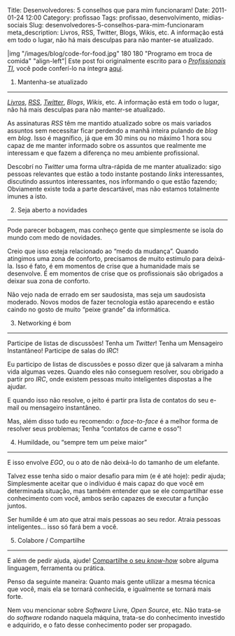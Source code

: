 Title: Desenvolvedores: 5 conselhos que para mim funcionaram!
Date: 2011-01-24 12:00
Category: profissao
Tags: profissao, desenvolvimento, midias-sociais
Slug: desenvolvedores-5-conselhos-para-mim-funcionaram
meta_description: Livros, RSS, Twitter, Blogs, Wikis, etc. A informação está em todo o lugar, não há mais desculpas para não manter-se atualizado.


|img "/images/blog/code-for-food.jpg" 180 180 "Programo em troca de comida" "align-left"|
Este post foi originalmente escrito para o [*Profissionais TI*][], você
pode conferí-lo na íntegra [aqui][].


1. Mantenha-se atualizado
-------------------------

[*Livros*][], [*RSS*][], [*Twitter*][], *Blogs*, *Wikis*, etc. A
informação está em todo o lugar, não há mais desculpas para não
manter-se atualizado.

As assinaturas *RSS* têm me mantido atualizado sobre os mais variados
assuntos sem necessitar ficar perdendo a manhã inteira pulando de *blog*
em *blog*. Isso é magnífico, já que em 30 mins ou no máximo 1 hora sou
capaz de me manter informado sobre os assuntos que realmente me
interessam e que fazem a diferença no meu ambiente profissional.

<!-- PELICAN_END_SUMMARY -->

Descobrí no *Twitter* uma forma ultra-rápida de me manter atualizado:
sigo pessoas relevantes que estão a todo instante postando *links*
interessantes, discutindo assuntos interessantes, nos informando o que
estão fazendo; Obviamente existe toda a parte descartável, mas não
estamos totalmente imunes a isto.


2. Seja aberto a novidades
--------------------------

Pode parecer bobagem, mas conheço gente que simplesmente se isola do
mundo com medo de novidades.

Creio que isso esteja relacionado ao “medo da mudança”. Quando atingimos
uma zona de conforto, precisamos de muito estímulo para deixá-la. Isso é
fato, é em momentos de crise que a humanidade mais se desenvolve. É em
momentos de crise que os profissionais são obrigados a deixar sua zona
de conforto.

Não vejo nada de errado em ser saudosista, mas seja um saudosista
moderado. Novos modos de fazer tecnologia estão aparecendo e estão
caindo no gosto de muito “peixe grande” da informática.


3. Networking é bom
-------------------

Participe de listas de discussões! Tenha um *Twitter*! Tenha um
Mensageiro Instantâneo! Participe de salas do *IRC*!

Eu participo de listas de discussões e posso dizer que já salvaram a
minha vida algumas vezes. Quando eles não conseguem resolver, sou
obrigado a partir pro *IRC*, onde existem pessoas muito inteligentes
dispostas a lhe ajudar.

E quando isso não resolve, o jeito é partir pra lista de contatos do seu
e-mail ou mensageiro instantâneo.

Mas, além disso tudo eu recomendo: o *face-to-face* é a melhor forma de
resolver seus problemas; Tenha “contatos de carne e osso”!


4. Humildade, ou “sempre tem um peixe maior”
--------------------------------------------

E isso envolve *EGO*, ou o ato de não deixá-lo do tamanho de um
elefante.

Talvez esse tenha sido o maior desafio para mim (e é até hoje): pedir
ajuda; Simplesmente aceitar que o indíviduo é mais capaz do que você em
determinada situação, mas também entender que se ele compartilhar esse
conhecimento com você, ambos serão capazes de executar a função juntos.

Ser humilde é um ato que atrai mais pessoas ao seu redor. Atraia pessoas
inteligentes… isso só fará bem a você.


5. Colabore / Compartilhe
-------------------------

E além de pedir ajuda, ajude! [Compartilhe o seu *know-how*][] sobre
alguma linguagem, ferramenta ou prática.

Penso da seguinte maneira: Quanto mais gente utilizar a mesma técnica
que você, mais ela se tornará conhecida, e igualmente se tornará mais
forte.

Nem vou mencionar sobre *Software* Livre, *Open Source*, etc. Não
trata-se do *software* rodando naquela máquina, trata-se do conhecimento
investido e adquirido, e o fato desse conhecimento poder ser propagado.


  [*Profissionais TI*]: http://www.profissionaisti.com.br/
    "Profissionais TI"
  [aqui]: http://www.profissionaisti.com.br/2009/10/developers-5-conselhos-que-para-mim-funcionaram/
    "Developers: 5 conselhos que para mim funcionaram"
  [*Livros*]: http://skoob.com.br/usuario/118855
    "Acompanhe o que eu ando lendo no Skoob"
  [*RSS*]: /feed/rss.xml "Assine o nosso Feed RSS"
  [*Twitter*]: http://www.twitter.com/kplaube
    "Acompanhe o que ando dizendo no Twitter"
  [Compartilhe o seu *know-how*]: http://www.profissionaisti.com.br/colabore
    "Colabore com o Profissionais TI"
